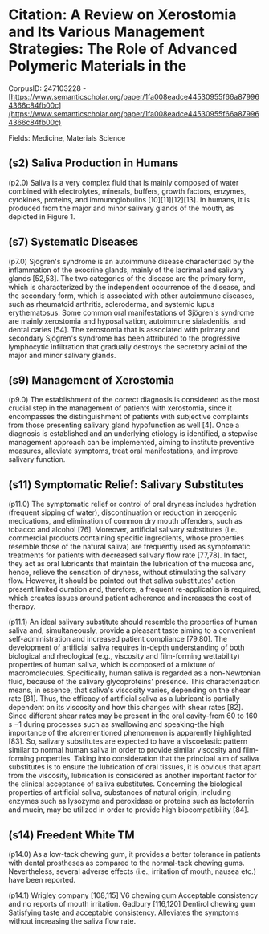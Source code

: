 # Citation: A Review on Xerostomia and Its Various Management Strategies: The Role of Advanced Polymeric Materials in the

CorpusID: 247103228 - [https://www.semanticscholar.org/paper/1fa008eadce44530955f66a879964366c84fb00c](https://www.semanticscholar.org/paper/1fa008eadce44530955f66a879964366c84fb00c)

Fields: Medicine, Materials Science

## (s2) Saliva Production in Humans
(p2.0) Saliva is a very complex fluid that is mainly composed of water combined with electrolytes, minerals, buffers, growth factors, enzymes, cytokines, proteins, and immunoglobulins [10][11][12][13]. In humans, it is produced from the major and minor salivary glands of the mouth, as depicted in Figure 1.
## (s7) Systematic Diseases
(p7.0) Sjögren's syndrome is an autoimmune disease characterized by the inflammation of the exocrine glands, mainly of the lacrimal and salivary glands [52,53]. The two categories of the disease are the primary form, which is characterized by the independent occurrence of the disease, and the secondary form, which is associated with other autoimmune diseases, such as rheumatoid arthritis, scleroderma, and systemic lupus erythematosus. Some common oral manifestations of Sjögren's syndrome are mainly xerostomia and hyposalivation, autoimmune sialadenitis, and dental caries [54]. The xerostomia that is associated with primary and secondary Sjögren's syndrome has been attributed to the progressive lymphocytic infiltration that gradually destroys the secretory acini of the major and minor salivary glands.
## (s9) Management of Xerostomia
(p9.0) The establishment of the correct diagnosis is considered as the most crucial step in the management of patients with xerostomia, since it encompasses the distinguishment of patients with subjective complaints from those presenting salivary gland hypofunction as well [4]. Once a diagnosis is established and an underlying etiology is identified, a stepwise management approach can be implemented, aiming to institute preventive measures, alleviate symptoms, treat oral manifestations, and improve salivary function.
## (s11) Symptomatic Relief: Salivary Substitutes
(p11.0) The symptomatic relief or control of oral dryness includes hydration (frequent sipping of water), discontinuation or reduction in xerogenic medications, and elimination of common dry mouth offenders, such as tobacco and alcohol [76]. Moreover, artificial salivary substitutes (i.e., commercial products containing specific ingredients, whose properties resemble those of the natural saliva) are frequently used as symptomatic treatments for patients with decreased salivary flow rate [77,78]. In fact, they act as oral lubricants that maintain the lubrication of the mucosa and, hence, relieve the sensation of dryness, without stimulating the salivary flow. However, it should be pointed out that saliva substitutes' action present limited duration and, therefore, a frequent re-application is required, which creates issues around patient adherence and increases the cost of therapy.

(p11.1) An ideal salivary substitute should resemble the properties of human saliva and, simultaneously, provide a pleasant taste aiming to a convenient self-administration and increased patient compliance [79,80]. The development of artificial saliva requires in-depth understanding of both biological and rheological (e.g., viscosity and film-forming wettability) properties of human saliva, which is composed of a mixture of macromolecules. Specifically, human saliva is regarded as a non-Newtonian fluid, because of the salivary glycoproteins' presence. This characterization means, in essence, that saliva's viscosity varies, depending on the shear rate [81]. Thus, the efficacy of artificial saliva as a lubricant is partially dependent on its viscosity and how this changes with shear rates [82]. Since different shear rates may be present in the oral cavity-from 60 to 160 s −1 during processes such as swallowing and speaking-the high importance of the aforementioned phenomenon is apparently highlighted [83]. So, salivary substitutes are expected to have a viscoelastic pattern similar to normal human saliva in order to provide similar viscosity and film-forming properties. Taking into consideration that the principal aim of saliva substitutes is to ensure the lubrication of oral tissues, it is obvious that apart from the viscosity, lubrication is considered as another important factor for the clinical acceptance of saliva substitutes. Concerning the biological properties of artificial saliva, substances of natural origin, including enzymes such as lysozyme and peroxidase or proteins such as lactoferrin and mucin, may be utilized in order to provide high biocompatibility [84].
## (s14) Freedent White TM
(p14.0) As a low-tack chewing gum, it provides a better tolerance in patients with dental prostheses as compared to the normal-tack chewing gums. Nevertheless, several adverse effects (i.e., irritation of mouth, nausea etc.) have been reported.

(p14.1) Wrigley company [108,115] V6 chewing gum Acceptable consistency and no reports of mouth irritation. Gadbury [116,120] Dentirol chewing gum Satisfying taste and acceptable consistency. Alleviates the symptoms without increasing the saliva flow rate.
